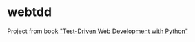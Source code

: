 # webtdd
Project from book ["Test-Driven Web Development with Python"](https://github.com/hjwp/book-example/)
